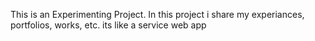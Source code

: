 This is an Experimenting Project. In this project i share my experiances, portfolios, works, etc. its like a service web app
